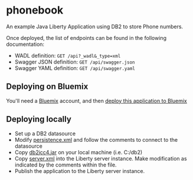 # phonebook
An example Java Liberty Application using DB2 to store Phone numbers.

Once deployed, the list of endpoints can be found in the following documentation:
* WADL definition: ```GET /api?_wadl&_type=xml```
* Swagger JSON definition: ```GET /api/swagger.json```
* Swagger YAML definition: ```GET /api/swagger.yaml```

## Deploying on Bluemix
You'll need a [Bluemix][1] account, and then [deploy this application to Bluemix][2]

## Deploying locally
* Set up a DB2 datasource
* Modify [persistence.xml](src/META-INF/persistence.xml) and follow the comments to connect to the datasource
* Copy [db2jcc4.jar](deploy/db2jcc4.jar) on your local machine (i.e. C:/db2)
* Copy [server.xml](deploy/server.xml) into the Liberty server instance.  Make modification as indicated by the comments within the file.
* Publish the application to the Liberty server instance.

[1]: http://bluemix.net
[2]: https://hub.jazz.net/deploy/index.html?repository=https://github.com/ibmcontest/phonebookdemo
